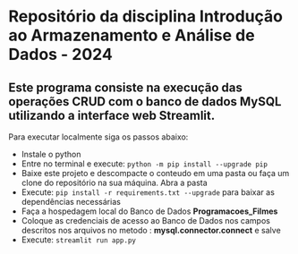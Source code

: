 # **Repositório da disciplina Introdução ao Armazenamento e Análise de Dados - 2024**

## Este programa consiste na execução das operações CRUD com o banco de dados MySQL utilizando a interface web Streamlit.

Para executar localmente siga os passos abaixo:
- Instale o python
- Entre no terminal e execute: ``python -m pip install --upgrade pip``
- Baixe este projeto e descompacte o conteudo em uma pasta ou faça um clone do repositório na sua máquina. Abra a pasta
- Execute: ``pip install -r requirements.txt --upgrade`` para baixar as dependências necessárias
- Faça a hospedagem local do Banco de Dados **Programacoes_Filmes**
- Coloque as credenciais de acesso ao Banco de Dados nos campos descritos nos arquivos no metodo : **mysql.connector.connect** e salve
- Execute: ``streamlit run app.py``
